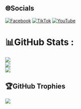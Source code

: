 ## 🌐Socials
[![Facebook](https://img.shields.io/badge/Facebook-%231877F2.svg?logo=Facebook&logoColor=white)](https://facebook.com/kienpate) [![TikTok](https://img.shields.io/badge/TikTok-%23000000.svg?logo=TikTok&logoColor=white)](https://tiktok.com/@tongtrankien1605) [![YouTube](https://img.shields.io/badge/YouTube-%23FF0000.svg?logo=YouTube&logoColor=white)](https://youtube.com/c/@tongtrankien) 


# 📊GitHub Stats :
![](https://github-readme-stats.vercel.app/api?username=tongtrankien1605&theme=omni&hide_border=false&include_all_commits=false&count_private=false)<br/>
![](https://github-readme-streak-stats.herokuapp.com/?user=tongtrankien1605&theme=omni&hide_border=false)<br/>
![](https://github-readme-stats.vercel.app/api/top-langs/?username=tongtrankien1605&theme=omni&hide_border=false&include_all_commits=false&count_private=false&layout=compact)

## 🏆GitHub Trophies
![](https://github-trophies.vercel.app/?username=tongtrankien1605&theme=radical&no-frame=false&no-bg=false&margin-w=4)
